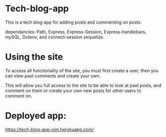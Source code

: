 # Tech-blog-app
This is a tech blog app for adding posts and commenting on posts.

dependancies:
Path, Express, Express-Session, Express-handlebars, mySQL, Dotenv, and connect-session sequelize.

# Using the site
To access all functionality of the site, you must first create a user, then you can view past comments and create your own.

This will allow you full access to the site to be able to look at past posts, and comment on them or create your own new posts for other users to comment on.

# Deployed app:
https://tech-blog-app-cjm.herokuapp.com/
